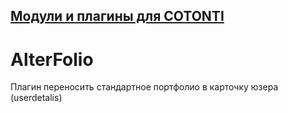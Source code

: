 <h2><a href="http://pluginspro.ru">Модули и плагины для COTONTI</a></h2>

AlterFolio
==========

Плагин переносить стандартное портфолио в карточку юзера (userdetalis)
